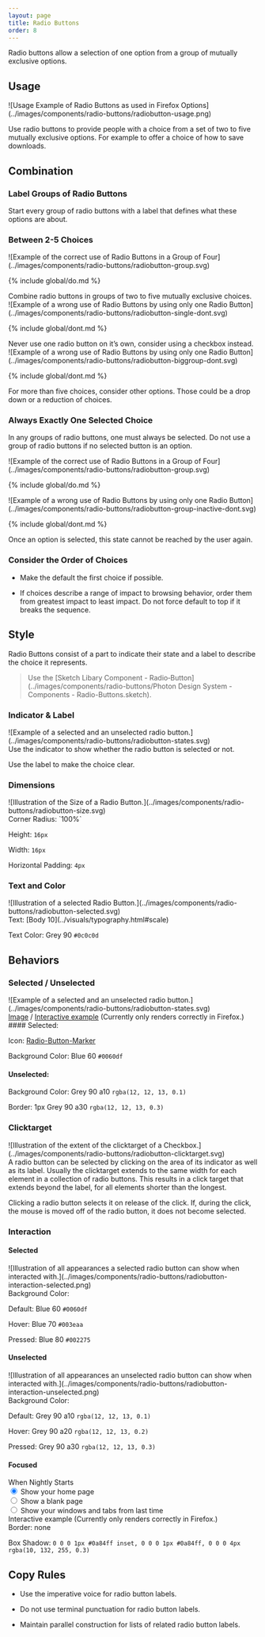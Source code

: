 ```yaml
---
layout: page
title: Radio Buttons
order: 8
---
```


Radio buttons allow a selection of one option from a group of mutually exclusive options.

## Usage

<div class="grid-2" markdown="1">
![Usage Example of Radio Buttons as used in Firefox Options](../images/components/radio-buttons/radiobutton-usage.png)

Use radio buttons to provide people with a choice from a set of two to five mutually exclusive options. For example to offer a choice of how to save downloads.
</div>

## Combination

### Label Groups of Radio Buttons

Start every group of radio buttons with a label that defines what these options are about.

### Between 2-5 Choices

<div class="grid-2">
<div markdown="1">
![Example of the correct use of Radio Buttons in a Group of Four](../images/components/radio-buttons/radiobutton-group.svg)

{% include global/do.md %}

<figcaption>Combine radio buttons in groups of two to five mutually exclusive choices.</figcaption>
</div>
<div markdown="1">
![Example of a wrong use of Radio Buttons by using only one Radio Button](../images/components/radio-buttons/radiobutton-single-dont.svg)

{% include global/dont.md %}

<figcaption>Never use one radio button on it’s own, consider using a checkbox instead.</figcaption>
</div>
<div></div>
<div markdown="1">
![Example of a wrong use of Radio Buttons by using only one Radio Button](../images/components/radio-buttons/radiobutton-biggroup-dont.svg)

{% include global/dont.md %}

<figcaption>For more than five choices, consider other options. Those could be a drop down or a reduction of choices.</figcaption>
</div>
</div>

### Always Exactly One Selected Choice

In any groups of radio buttons, one must always be selected. Do not use a group of radio buttons if no selected button is an option.

<div class="grid-2">
<div markdown="1">
![Example of the correct use of Radio Buttons in a Group of Four](../images/components/radio-buttons/radiobutton-group.svg)

{% include global/do.md %}
</div>
<div markdown="1">
![Example of a wrong use of Radio Buttons by using only one Radio Button](../images/components/radio-buttons/radiobutton-group-inactive-dont.svg)

{% include global/dont.md %}

<figcaption>Once an option is selected, this state cannot be reached by the user again.</figcaption>
</div>
</div>

### Consider the Order of Choices

* Make the default the first choice if possible.

* If choices describe a range of impact to browsing behavior, order them from greatest impact to least impact. Do not force default to top if it breaks the sequence.

## Style

<div class="grid-2" markdown="1">
Radio Buttons consist of a part to indicate their state and a label to describe the choice it represents.

> Use the [Sketch Libary Component - Radio&#8209;Button](../images/components/radio-buttons/Photon Design System - Components - Radio-Buttons.sketch).
</div>

### Indicator & Label

<div class="grid-2" markdown="1">
![Example of a selected and an unselected radio button.](../images/components/radio-buttons/radiobutton-states.svg)

<div markdown="1">
Use the indicator to show whether the radio button is selected or not.

Use the label to make the choice clear.
</div>
</div>

### Dimensions

<div class="grid-2" markdown="1">
![Illustration of the Size of a Radio Button.](../images/components/radio-buttons/radiobutton-size.svg)

<div markdown="1">
Corner Radius: `100%`

Height: `16px`

Width: `16px`

Horizontal Padding: `4px`
</div>
</div>

### Text and Color

<div class="grid-2" markdown="1">
![Illustration of a selected Radio Button.](../images/components/radio-buttons/radiobutton-selected.svg)

<div markdown="1">
Text: [Body 10](../visuals/typography.html#scale)

Text Color: Grey 90 `#0c0c0d`
</div>
</div>

## Behaviors

### Selected / Unselected

<div class="grid-2">
<div markdown="1">
![Example of a selected and an unselected radio button.](../images/components/radio-buttons/radiobutton-states.svg)

<div class='interactive'>
  <div id="select-unselect-example" class="interactive-example" style="display: none;">
    <div class="container-demo">
      <div class="radiobutton-wrapper">
        <div class="group-radio-buttons">
          <input name="group1" class="track-clicks" id="radio-01" checked="" type="radio">
          <label for="radio-01">Show browsing history</label>
        </div>
        <div class="group-radio-buttons">
          <input name="group1" class="track-clicks" id="radio-02" type="radio">
          <label for="radio-02">Show bookmarks</label>
        </div>
      </div>
    </div>
  </div>
  <figcaption>
    <a href="#" class="image-toggle" onclick="document.getElementById('showImage').style.display='block';
                                              document.getElementById('select-unselect-example').style.display='none';
                                              return false;">Image</a> /
    <a href="#" class="interactive-toggle" onclick="document.getElementById('showImage').style.display='none';
                                                    document.getElementById('select-unselect-example').style.display='block';
                                                    return false;">Interactive example</a> (Currently only renders correctly in Firefox.)
  </figcaption>
</div>
</div>
<div markdown="1">
#### Selected:

Icon: [Radio-Button-Marker](../images/components/radio-buttons/radiobutton-marker-16.svg)

Background Color: Blue 60 `#0060df`

#### Unselected:

Background Color: Grey 90 a10 `rgba(12, 12, 13, 0.1)`

Border: 1px Grey 90 a30 `rgba(12, 12, 13, 0.3)`
</div>
</div>

### Clicktarget
<div class="grid-2" markdown="1">
![Illustration of the extent of the clicktarget of a Checkbox.](../images/components/radio-buttons/radiobutton-clicktarget.svg)

<div markdown="1">
A radio button can be selected by clicking on the area of its indicator as well as its label. Usually the clicktarget extends to the same width for each element in a collection of radio buttons. This results in a click target that extends beyond the label, for all elements shorter than the longest.

Clicking a radio button selects it on release of the click. If, during the click, the mouse is moved off of the radio button, it does not become selected.
</div>
</div>

### Interaction

#### Selected

<div class="grid-2" markdown="1">
![Illustration of all appearances a selected radio button can show when interacted with.](../images/components/radio-buttons/radiobutton-interaction-selected.png)

<div markdown="1">
Background Color:

Default: Blue 60 `#0060df`

Hover: Blue 70 `#003eaa`

Pressed: Blue 80 `#002275`
</div>
</div>

#### Unselected

<div class="grid-2" markdown="1">
![Illustration of all appearances an unselected radio button can show when interacted with.](../images/components/radio-buttons/radiobutton-interaction-unselected.png)

<div markdown="1">
Background Color:

Default: Grey 90 a10 `rgba(12, 12, 13, 0.1)`

Hover: Grey 90 a20 `rgba(12, 12, 13, 0.2)`

Pressed: Grey 90 a30 `rgba(12, 12, 13, 0.3)`
</div>
</div>

#### Focused

<div class="grid-2">
<div>
<div class="interactive">
  <div id="focus-example" class="interactive-example">
    <div class="container-demo">
      <div class="radiobutton-wrapper">
        <span>When Nightly Starts</span>
        <div class="group-radio-buttons">
          <input name="group2" class="track-clicks" id="radio-focus-1" checked="" type="radio">
          <label for="radio-focus-1">Show your home page</label>
        </div>
        <div class="group-radio-buttons">
          <input name="group2" class="track-clicks" id="radio-focus-2" type="radio">
          <label for="radio-focus-2">Show a blank page</label>
        </div>
        <div class="group-radio-buttons">
          <input name="group2" class="track-clicks" id="radio-focus-3" type="radio">
          <label for="radio-focus-3">Show your windows and tabs from last time</label>
        </div>
      </div>
    </div>
  </div>
</div>

<figcaption>Interactive example (Currently only renders correctly in Firefox.)</figcaption>
</div>
<div markdown="1">
Border: none

Box Shadow: `0 0 0 1px #0a84ff inset, 0 0 0 1px #0a84ff, 0 0 0 4px rgba(10, 132, 255, 0.3)`
</div>
</div>

## Copy Rules

* Use the imperative voice for radio button labels.
    
* Do not use terminal punctuation for radio button labels.
    
* Maintain parallel construction for lists of related radio button labels.
